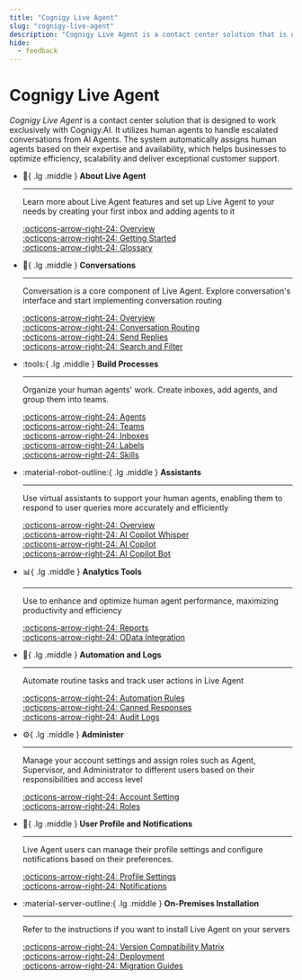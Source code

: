 ```yaml
---
title: "Cognigy Live Agent"
slug: "cognigy-live-agent"
description: "Cognigy Live Agent is a contact center solution that is designed to work exclusively with Cognigy.AI. It utilizes human agents to handle escalated conversations from AI Agents. The system automatically assigns human agents based on their expertise and availability, which helps businesses to optimize efficiency, scalability and deliver exceptional customer support."
hide:
  - feedback
---
```


# Cognigy Live Agent

_Cognigy Live Agent_ is a contact center solution that is designed to work exclusively with Cognigy.AI. It utilizes human agents to handle escalated conversations from AI Agents. The system automatically assigns human agents based on their expertise and availability, which helps businesses to optimize efficiency, scalability and deliver exceptional customer support.

<div class="grid cards" markdown>

-   :wave:{ .lg .middle } __About Live Agent__

    ---

    Learn more about Live Agent features and set up Live Agent to your needs by creating your first inbox and adding agents to it

    [:octicons-arrow-right-24: Overview](overview.md)<br>
    [:octicons-arrow-right-24: Getting Started](getting-started/overview.md)<br>
    [:octicons-arrow-right-24: Glossary](glossary.md)

-   :speech_balloon:{ .lg .middle } __Conversations__

    ---

    Conversation is a core component of Live Agent. Explore conversation's interface and start implementing conversation routing

    [:octicons-arrow-right-24: Overview](conversation/overview.md)<br>
    [:octicons-arrow-right-24: Conversation Routing](conversation/conversation-routing/overview.md)<br>
    [:octicons-arrow-right-24: Send Replies](conversation/send-reply.md)<br>
    [:octicons-arrow-right-24: Search and Filter](conversation/search-and-filter.md)

-   :tools:{ .lg .middle } __Build Processes__

    ---

    Organize your human agents' work. Create inboxes, add agents, and group them into teams.

    [:octicons-arrow-right-24: Agents](settings/agents.md)<br>
    [:octicons-arrow-right-24: Teams](settings/teams.md)<br>
    [:octicons-arrow-right-24: Inboxes](settings/inboxes.md)<br>
    [:octicons-arrow-right-24: Labels](settings/labels.md)<br>
    [:octicons-arrow-right-24: Skills](settings/skills.md)<br>

-   :material-robot-outline:{ .lg .middle } __Assistants__

    ---

    Use virtual assistants to support your human agents, enabling them to respond to user queries more accurately and efficiently

    [:octicons-arrow-right-24: Overview](assistants/overview.md)<br>
    [:octicons-arrow-right-24: AI Copilot Whisper](assistants/ai-copilot-whisper.md)<br>
    [:octicons-arrow-right-24: AI Copilot](assistants/ai-copilot.md)<br>
    [:octicons-arrow-right-24: AI Copilot Bot](assistants/ai-copilot-bot.md)

-   :bar_chart:{ .lg .middle } __Analytics Tools__

    ---

    Use to enhance and optimize human agent performance, maximizing productivity and efficiency

    [:octicons-arrow-right-24: Reports](reports/overview.md)<br>
    [:octicons-arrow-right-24: OData Integration](tools/odata-endpoint.md)<br>
    

-   :arrows_counterclockwise:{ .lg .middle } __Automation and Logs__

    ---

    Automate routine tasks and track user actions in Live Agent

    [:octicons-arrow-right-24: Automation Rules](settings/automation-rules.md)<br>
    [:octicons-arrow-right-24: Canned Responses](settings/canned-responses.md)<br>
    [:octicons-arrow-right-24: Audit Logs](settings/audit-logs.md)<br>

-   :gear:{ .lg .middle } __Administer__

    ---

    Manage your account settings and assign roles such as Agent, Supervisor, and Administrator to different users based on their responsibilities and access level

    [:octicons-arrow-right-24: Account Setting](settings/account-settings.md)<br>
    [:octicons-arrow-right-24: Roles](roles.md)

-   :incoming_envelope:{ .lg .middle } __User Profile and Notifications__

    ---

    Live Agent users can manage their profile settings and configure notifications based on their preferences.

    [:octicons-arrow-right-24: Profile Settings](profile-settings.md)<br>
    [:octicons-arrow-right-24: Notifications](notifications.md)

-   :material-server-outline:{ .lg .middle } __On-Premises Installation__

    ---

    Refer to the instructions if you want to install Live Agent on your servers

    [:octicons-arrow-right-24: Version Compatibility Matrix](installation/deployment/version-compatibility-matrix.md)<br>
    [:octicons-arrow-right-24: Deployment](installation/deployment/installation-using-helm.md)<br>
    [:octicons-arrow-right-24: Migration Guides](installation/migration/overview.md)

</div>
